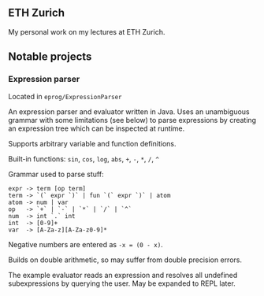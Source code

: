 ## ETH Zurich

My personal work on my lectures at ETH Zurich.

## Notable projects

### Expression parser

Located in `eprog/ExpressionParser`

An expression parser and evaluator written in Java. Uses an unambiguous grammar
with some limitations (see below) to parse expressions by creating an expression
tree which can be inspected at runtime.

Supports arbitrary variable and function definitions.

Built-in functions: `sin`, `cos`, `log`, `abs`, `+`, `-`, `*`, `/`, `^`

Grammar used to parse stuff:

    expr -> term [op term]
    term -> `(` expr `)` | fun `(` expr `)` | atom
    atom -> num | var
    op   -> `+` | `-` | `*` | `/` | `^`
    num  -> int `.` int
    int  -> [0-9]+
    var  -> [A-Za-z][A-Za-z0-9]*

Negative numbers are entered as `-x = (0 - x)`.

Builds on double arithmetic, so may suffer from double precision errors.

The example evaluator reads an expression and resolves all undefined subexpressions
by querying the user. May be expanded to REPL later.
